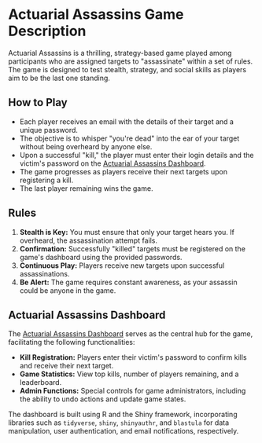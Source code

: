 # Actuarial Assassins Game Description

Actuarial Assassins is a thrilling, strategy-based game played among participants who are assigned targets to "assassinate" within a set of rules. The game is designed to test stealth, strategy, and social skills as players aim to be the last one standing. 

## How to Play

- Each player receives an email with the details of their target and a unique password.
- The objective is to whisper "you're dead" into the ear of your target without being overheard by anyone else.
- Upon a successful "kill," the player must enter their login details and the victim's password on the [Actuarial Assassins Dashboard](https://5csp3a-zach-bushby.shinyapps.io/AssassinGame/).
- The game progresses as players receive their next targets upon registering a kill.
- The last player remaining wins the game.

## Rules

1. **Stealth is Key:** You must ensure that only your target hears you. If overheard, the assassination attempt fails.
2. **Confirmation:** Successfully "killed" targets must be registered on the game's dashboard using the provided passwords.
3. **Continuous Play:** Players receive new targets upon successful assassinations.
4. **Be Alert:** The game requires constant awareness, as your assassin could be anyone in the game.

## Actuarial Assassins Dashboard

The [Actuarial Assassins Dashboard](https://5csp3a-zach-bushby.shinyapps.io/AssassinGame/) serves as the central hub for the game, facilitating the following functionalities:

- **Kill Registration:** Players enter their victim's password to confirm kills and receive their next target.
- **Game Statistics:** View top kills, number of players remaining, and a leaderboard.
- **Admin Functions:** Special controls for game administrators, including the ability to undo actions and update game states.

The dashboard is built using R and the Shiny framework, incorporating libraries such as `tidyverse`, `shiny`, `shinyauthr`, and `blastula` for data manipulation, user authentication, and email notifications, respectively.